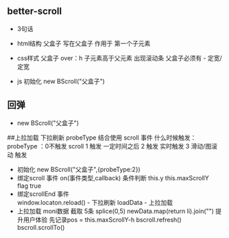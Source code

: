 ## better-scroll
- 3句话
- html结构  父盒子  写在父盒子  作用于 第一个子元素
- css样式   父盒子 over：h   子元素高于父元素  出现滚动条
            父盒子必须有 - 定宽/定宽

- js   初始化  new BScroll("父盒子")

## 回弹
- new BScroll("父盒子")

##上拉加载 下拉刷新
probeType 结合使用 scroll 事件
什么时候触发：
 probeType ：0不触发 scroll
            1  触发  一定时间之后
            2  触发  实时触发
            3  滑动/图滚动  触发  
- 初始化   new BScroll("父盒子",{probeType:2})
- 绑定scroll 事件    on(事件类型,callback)
   条件判断  this.y    this.maxScrollY   
        flag  true   
- 绑定scrollEnd 事件   
    window.locaton.reload()  - 下拉刷新
    loadData   - 上拉加载
- 上拉加载
    moni数据
    截取 5条  splice(0,5)  newData.map(return li).join("")
    提升用户体验
    先记录pos = this.maxScrollY-h
         bscroll.refresh()
         bscroll.scrollTo()


    

